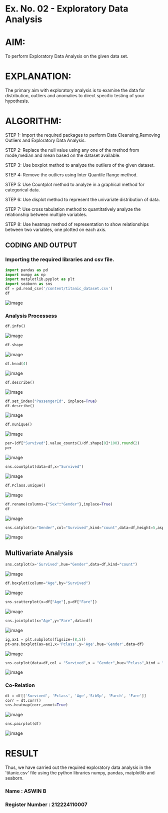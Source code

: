 # Ex. No. 02 - Exploratory Data Analysis

# AIM:
To perform Exploratory Data Analysis on the given data set.
      
# EXPLANATION:
  The primary aim with exploratory analysis is to examine the data for distribution, outliers and anomalies to direct specific testing of your hypothesis.
  
# ALGORITHM:
STEP 1: Import the required packages to perform Data Cleansing,Removing Outliers and Exploratory Data Analysis.

STEP 2: Replace the null value using any one of the method from mode,median and mean based on the dataset available.

STEP 3: Use boxplot method to analyze the outliers of the given dataset.

STEP 4: Remove the outliers using Inter Quantile Range method.

STEP 5: Use Countplot method to analyze in a graphical method for categorical data.

STEP 6: Use displot method to represent the univariate distribution of data.

STEP 7: Use cross tabulation method to quantitatively analyze the relationship between multiple variables.

STEP 8: Use heatmap method of representation to show relationships between two variables, one plotted on each axis.

## CODING AND OUTPUT
### Importing the required libraries and csv file.
``` python
import pandas as pd
import numpy as np
import matplotlib.pyplot as plt
import seaborn as sns
df = pd.read_csv('/content/titanic_dataset.csv')
df
```
![image](https://github.com/user-attachments/assets/c2499a8c-4d4b-4218-9752-a6e5acca0426)

### Analysis Processess

``` python
df.info()
```
![image](https://github.com/user-attachments/assets/240975f3-b621-437f-b503-e0f0d1b4a675)

``` python
df.shape
```
![image](https://github.com/user-attachments/assets/2c7eeafa-5a54-4115-ab3b-e9340ff9e1cb)

``` python
df.head(4)
```
![image](https://github.com/user-attachments/assets/68618055-f00d-44d9-8173-927f27b50460)

``` python
df.describe()
```
![image](https://github.com/user-attachments/assets/7cfc1ee6-c5c0-4535-a8a3-b92298058d14)

``` python
df.set_index("PassengerId", inplace=True)
df.describe()
```
![image](https://github.com/user-attachments/assets/ff543a9e-5685-4003-9cb2-093818181d2a)

``` python
df.nunique()
```
![image](https://github.com/user-attachments/assets/c20bf8a9-c514-4f75-82d4-4ff620f5655a)

``` python
per=(df["Survived"].value_counts()/df.shape[0]*100).round(2)
per
```
![image](https://github.com/user-attachments/assets/d632baa3-188e-4b65-9f11-a1dc73811c90)

``` python
sns.countplot(data=df,x="Survived")
```
![image](https://github.com/user-attachments/assets/05dea6e5-78d4-40a0-9551-1a82d4743b58)

``` python
df.Pclass.unique()
```
![image](https://github.com/user-attachments/assets/419f5490-a6de-401c-8a50-b7729ed302aa)

``` python
df.rename(columns={"Sex":"Gender"},inplace=True)
df
```
![image](https://github.com/user-attachments/assets/73cd0f4d-cb4c-4cc9-bbae-c713db92f975)

``` python
sns.catplot(x="Gender",col="Survived",kind="count",data=df,height=5,aspect=.7)
```
![image](https://github.com/user-attachments/assets/e11dd0e1-652b-4aca-bccd-0287ce70fcae)

## Multivariate Analysis

``` python
sns.catplot(x='Survived',hue="Gender",data=df,kind="count")
```
![image](https://github.com/user-attachments/assets/ed1197cd-786b-43bd-977e-7ff3d9202207)

``` python
df.boxplot(column="Age",by="Survived")
```
![image](https://github.com/user-attachments/assets/fd57e3c9-7624-4a83-9e15-0aee68bffe59)

``` python
sns.scatterplot(x=df["Age"],y=df["Fare"])
```
![image](https://github.com/user-attachments/assets/23a56e8a-27fb-4d55-8657-4b9a0acdddb4)

``` python
sns.jointplot(x="Age",y="Fare",data=df)
```
![image](https://github.com/user-attachments/assets/36031428-0e59-4f41-b5af-faa1ff16f5e7)

``` python
ig,ax1 = plt.subplots(figsize=(8,5))
pt=sns.boxplot(ax=ax1,x='Pclass',y='Age',hue='Gender',data=df)
```
![image](https://github.com/user-attachments/assets/96a94b58-8dd4-4786-b6a3-2ed18037d73c)


``` python
sns.catplot(data=df,col = "Survived",x = "Gender",hue="Pclass",kind = "count")
```
![image](https://github.com/user-attachments/assets/91f26ef3-e1ba-430c-874b-97cc22791611)

### Co-Relation
``` python
dt = df[['Survived', 'Pclass', 'Age','SibSp', 'Parch', 'Fare']]
corr = dt.corr()
sns.heatmap(corr,annot=True)
```
![image](https://github.com/user-attachments/assets/cda25ea6-8e95-4772-bdac-d3885a63e292)


``` python
sns.pairplot(df)
```
![image](https://github.com/user-attachments/assets/ba70be43-ac2c-414d-b93b-72b65ddf7b0b)


# RESULT
Thus, we have carried out the required exploratory data analysis in the 'titanic.csv' file using the python libraries numpy, pandas, matplotlib and seaborn.


### Name : ASWIN B
### Register Number : 212224110007
